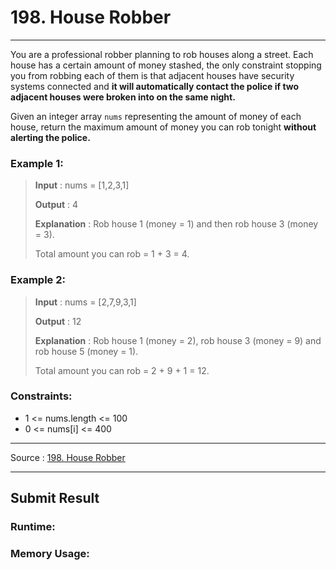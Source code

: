 # 198. House Robber

-- --
You are a professional robber planning to rob houses along a street. Each house has a certain amount of money
stashed, the only constraint stopping you from robbing each of them is that adjacent houses have security
systems connected and **it will automatically contact the police if two adjacent houses were broken into on the
same night.**

Given an integer array `nums` representing the amount of money of each house, return the maximum amount of money
you can rob tonight **without alerting the police.**

### Example 1:

> **Input** : nums = [1,2,3,1]
>
> **Output** : 4
>
> **Explanation** : Rob house 1 (money = 1) and then rob house 3 (money = 3).
>
> Total amount you can rob = 1 + 3 = 4.

### Example 2:

> **Input** : nums = [2,7,9,3,1]
>
> **Output** : 12
>
> **Explanation** : Rob house 1 (money = 2), rob house 3 (money = 9) and rob house 5 (money = 1).
>
> Total amount you can rob = 2 + 9 + 1 = 12.

### Constraints:

* 1 <= nums.length <= 100
* 0 <= nums[i] <= 400

-- --
Source : [198. House Robber](https://leetcode.com/problems/house-robber/)

-- --

## Submit Result

### Runtime:

### Memory Usage:
